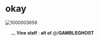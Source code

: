# okay

![1000003659](https://github.com/user-attachments/assets/7ad4e5d7-563b-4e52-8495-cb7f6301e125)

 　  ︵  𝐕𝐢𝐧𝐞 𝐬𝐭𝐚𝐟𝐟
: 𝐚𝐥𝐭 𝐨𝐟 @/𝐆𝐀𝐌𝐁𝐋𝐄𝐆𝐇𝐎𝐒𝐓


